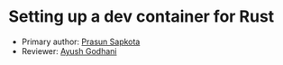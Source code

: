 # Setting up a dev container for Rust

* Primary author: [Prasun Sapkota](https://github.com/psap2)
* Reviewer: [Ayush Godhani](https://PartnerGithubProfileLink)
